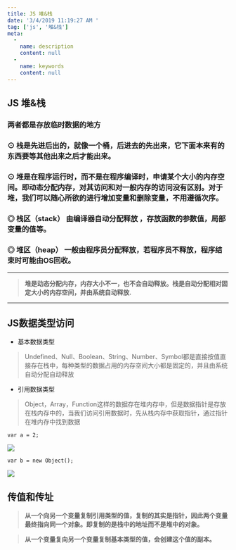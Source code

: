 ```yaml
---
title: JS 堆&栈
date: '3/4/2019 11:19:27 AM '
tag: ['js', '堆&栈']
meta:
  -
    name: description
    content: null
  -
    name: keywords
    content: null
---
```

## JS 堆&栈

### 两者都是存放临时数据的地方

### ⊙ 栈是先进后出的，就像一个桶，后进去的先出来，它下面本来有的东西要等其他出来之后才能出来。

### ⊙ 堆是在程序运行时，而不是在程序编译时，申请某个大小的内存空间。即动态分配内存，对其访问和对一般内存的访问没有区别。对于堆，我们可以随心所欲的进行增加变量和删除变量，不用遵循次序。

### ◎ 栈区（stack） 由编译器自动分配释放 ，存放函数的参数值，局部变量的值等。 

### ◎ 堆区（heap） 一般由程序员分配释放，若程序员不释放，程序结束时可能由OS回收。


----------
 

> **堆是动态分配内存，内存大小不一，也不会自动释放。栈是自动分配相对固定大小的内存空间，并由系统自动释放.**


----------

## JS数据类型访问

- 基本数据类型

> Undefined、Null、Boolean、String、Number、Symbol都是直接按值直接存在栈中，每种类型的数据占用的内存空间大小都是固定的，并且由系统自动分配自动释放

- 引用数据类型

> Object，Array，Function这样的数据存在堆内存中，但是数据指针是存放在栈内存中的，当我们访问引用数据时，先从栈内存中获取指针，通过指针在堆内存中找到数据

	var a = 2;

![](https://user-gold-cdn.xitu.io/2019/3/25/169b391eb3aa32ed?w=393&h=285&f=png&s=6867)

	var b = new Object();

![](https://user-gold-cdn.xitu.io/2019/3/25/169b3921229f4495?w=675&h=257&f=png&s=33947)

## 传值和传址

> **从一个向另一个变量复制引用类型的值，复制的其实是指针，因此两个变量最终指向同一个对象。即复制的是栈中的地址而不是堆中的对象。**

> **从一个变量复向另一个变量复制基本类型的值，会创建这个值的副本。**